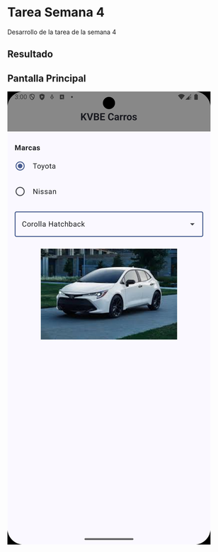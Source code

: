 # Tarea Semana 4
Desarrollo de la tarea de la semana 4

## Resultado

## Pantalla Principal

![Pantalla Principal](./docs/principal.png)
